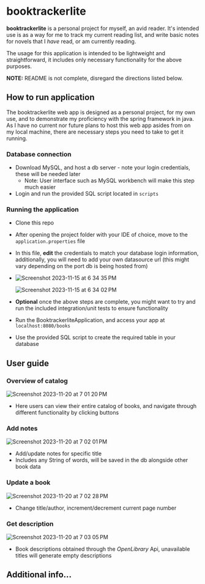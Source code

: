# booktrackerlite

**booktrackerlite** is a personal project for myself, an avid reader.  It's intended use is as a way for me to track my current reading list, and write basic notes for novels that I _have_ read, or am currently reading.

The usage for this application is intended to be lightweight and straightforward, it includes only necessary functionality for the above purposes.

**NOTE:** README is not complete, disregard the directions listed below.

## How to run application
The booktrackerlite web app is designed as a personal project, for my own use, and to demonstrate my proficiency with the spring framework in java.  As I have no current nor future plans to host this web app asides from on my local machine, there are necessary steps you need to take to get it running.

### Database connection
- Download MySQL, and host a db server - note your login credentials, these will be needed later
  - Note: User interface such as MySQL workbench will make this step much easier
- Login and run the provided SQL script located in `scripts`

### Running the application
- Clone this repo
- After opening the project folder with your IDE of choice, move to the `application.properties` file
- In this file, **edit** the credentials to match your database login information, additionally, you will need to add your own datasource url (this might vary depending on the port db is being hosted from)
- 
  ![Screenshot 2023-11-15 at 6 34 35 PM](https://github.com/hfish063/booktrackerlite/blob/main/screenshots/Screenshot%202023-11-20%20at%207.19.49%E2%80%AFPM.png?raw=true)

  ![Screenshot 2023-11-15 at 6 34 02 PM](https://github.com/hfish063/booktrackerlite/blob/main/screenshots/Screenshot%202023-11-20%20at%207.20.01%E2%80%AFPM.png?raw=true)
- **Optional** once the above steps are complete, you might want to try and run the included integration/unit tests to ensure functionality
- Run the BooktrackerliteApplication, and access your app at `localhost:8080/books`
- Use the provided SQL script to create the required table in your database

## User guide

### Overview of catalog
![Screenshot 2023-11-20 at 7 01 20 PM](https://github.com/hfish063/booktrackerlite/blob/main/screenshots/Screenshot%202023-11-20%20at%207.17.47%E2%80%AFPM.png?raw=true)
- Here users can view their entire catalog of books, and navigate through different functionality by clicking buttons

### Add notes
![Screenshot 2023-11-20 at 7 02 01 PM](https://github.com/hfish063/booktrackerlite/blob/main/screenshots/Screenshot%202023-11-20%20at%207.17.59%E2%80%AFPM.png?raw=true)
- Add/update notes for specific title
- Includes any String of words, will be saved in the db alongside other book data

### Update a book
![Screenshot 2023-11-20 at 7 02 28 PM](https://github.com/hfish063/booktrackerlite/blob/main/screenshots/Screenshot%202023-11-20%20at%207.18.09%E2%80%AFPM.png?raw=true)
- Change title/author, increment/decrement current page number

### Get description
![Screenshot 2023-11-20 at 7 03 05 PM](https://github.com/hfish063/booktrackerlite/blob/main/screenshots/Screenshot%202023-11-21%20at%2012.47.09%E2%80%AFAM.png?raw=true)
- Book descriptions obtained through the *OpenLibrary* Api, unavailable titles will generate empty descriptions


## Additional info...
